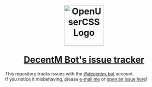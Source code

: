<h1 align="center">
  <p>
    <img src="https://avatars3.githubusercontent.com/u/36502597?s=460&v=4" alt="OpenUserCSS Logo" width=128 height=128></img>
  </p>
  <a href="https://github.com/decentm-bot">DecentM Bot's issue tracker</a>
</h1>

This repository tracks issues with the [@decentm-bot](https://github.com/decentm-bot) account.  
If you notice it misbehaving, please [e-mail me](https://github.com/DecentM) or [open an issue here](https://github.com/DecentM/decentm-bot/issues/new)!  
